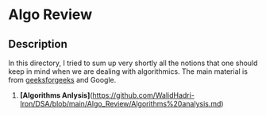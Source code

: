 # Algo Review
## Description
In this directory, I tried to sum up very shortly all the notions that one should keep in mind when we are dealing with algorithmics. The main material is from [geeksforgeeks](https://www.geeksforgeeks.org) and Google.

1. **[Algorithms Anlysis]**(https://github.com/WalidHadri-Iron/DSA/blob/main/Algo_Review/Algorithms%20analysis.md)
